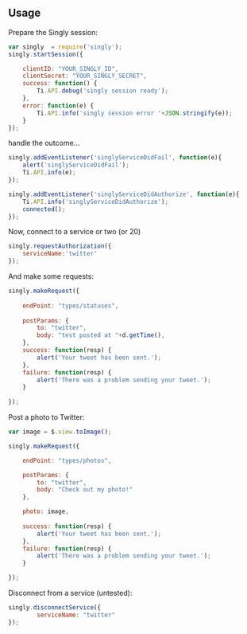 ## Usage ##

Prepare the Singly session:

```javascript
var singly  = require('singly');
singly.startSession({

    clientID: "YOUR_SINGLY_ID",
    clientSecret: "YOUR_SINGLY_SECRET",
    success: function() {
        Ti.API.debug('singly session ready');
    },
    error: function(e) {
        Ti.API.info('singly session error '+JSON.stringify(e));
    }
});
```

handle the outcome...

```javascript
singly.addEventListener('singlyServiceDidFail', function(e){
    alert('singlyServiceDidFail');
    Ti.API.info(e);
});

singly.addEventListener('singlyServiceDidAuthorize', function(e){
    Ti.API.info('singlyServiceDidAuthorize');
    connected();
});
```

Now, connect to a service or two (or 20)

```javascript
singly.requestAuthorization({
    serviceName:'twitter'
});    
```

And make some requests:

```javascript
singly.makeRequest({
    
    endPoint: "types/statuses",
     
    postParams: {
        to: "twitter",
        body: "test posted at "+d.getTime(),
    },
    success: function(resp) {
        alert('Your tweet has been sent.');
    },
    failure: function(resp) {
        alert('There was a problem sending your tweet.');
    }
     
});
```

Post a photo to Twitter:

```javascript 
var image = $.view.toImage();

singly.makeRequest({

    endPoint: "types/photos",

    postParams: {
        to: "twitter",
        body: "Check out my photo!"
    },

    photo: image,
    
    success: function(resp) {
        alert('Your tweet has been sent.');
    },
    failure: function(resp) {
        alert('There was a problem sending your tweet.');
    }

});
```

Disconnect from a service (untested):

```javascript
singly.disconnectService({
        serviceName: "twitter"
});
```


